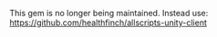 This gem is no longer being maintained. Instead use: https://github.com/healthfinch/allscripts-unity-client